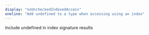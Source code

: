 ```yaml
---
display: "noUncheckedIndexedAccess"
oneline: "Add undefined to a type when accessing using an index"
---
```


Include undefined in index signature results
